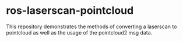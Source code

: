 # ros-laserscan-pointcloud
This repository demonstrates the methods of converting a laserscan to pointcloud as well as the usage of the pointcloud2 msg data.
